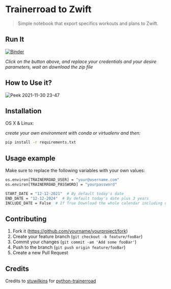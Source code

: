 # Trainerroad to Zwift

> Simple notebook that export specifics workouts and plans to Zwift.

## Run It

[![Binder](https://mybinder.org/badge_logo.svg)](https://mybinder.org/v2/gh/lcarcamo1526/TrainerRoad-to-Zwift/HEAD)


_Click on the button above, and replace your credentials and your desire parameters, wait an download the zip file_


## How to Use it?

![Peek 2021-11-30 23-47](https://user-images.githubusercontent.com/39929831/144173742-e75a8e15-0a50-484f-8f24-2ab6dd8ecb49.gif)



## Installation

OS X & Linux:

_create your own environment with conda or virtualenv and then:_

```sh
pip install -r requirements.txt
```

## Usage example

Make sure to replace the following variables with your own values:

```sh
os.environ[TRAINERROAD_USER] = "your@username.com"
os.environ[TRAINERROAD_PASSWORD] = "yourpassword"

START_DATE = "12-12-2021"  # By default today's date
END_DATE = "12-12-2024"  # By default today's date plus 3 years
INCLUDE_DATE = False  # If True Download the whole calendar including daily workouts

```

## Contributing

1. Fork it (<https://github.com/yourname/yourproject/fork>)
2. Create your feature branch (`git checkout -b feature/fooBar`)
3. Commit your changes (`git commit -am 'Add some fooBar'`)
4. Push to the branch (`git push origin feature/fooBar`)
5. Create a new Pull Request

## Credits

Credits to [stuwilkins](https://github.com/stuwilkins)
for [python-trainerroad](https://github.com/stuwilkins/python-trainerroad)




[npm-image]: https://img.shields.io/npm/v/datadog-metrics.svg?style=flat-square

[npm-url]: https://npmjs.org/package/datadog-metrics

[npm-downloads]: https://img.shields.io/npm/dm/datadog-metrics.svg?style=flat-square

[travis-image]: https://img.shields.io/travis/dbader/node-datadog-metrics/master.svg?style=flat-square

[travis-url]: https://travis-ci.org/dbader/node-datadog-metrics

[wiki]: https://github.com/yourname/yourproject/wiki
